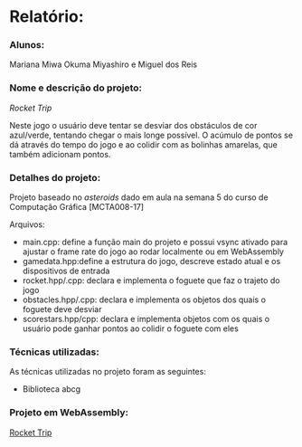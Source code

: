 # Relatório:
### Alunos: 
Mariana Miwa Okuma Miyashiro e Miguel dos Reis

### Nome e descrição do projeto:
*Rocket Trip*

Neste jogo o usuário deve tentar se desviar dos obstáculos de cor azul/verde, tentando chegar o mais longe possível. O acúmulo de pontos se dá através do tempo do jogo e ao colidir com as bolinhas amarelas, que também adicionam pontos. 

### Detalhes do projeto:
Projeto baseado no *asteroids* dado em aula na semana 5 do curso de Computação Gráfica [MCTA008-17]

Arquivos:
* main.cpp: define a função main do projeto e possui vsync ativado para ajustar o frame rate do jogo ao rodar localmente ou em WebAssembly
* gamedata.hpp:define a estrutura do jogo, descreve estado atual e os dispositivos de entrada
* rocket.hpp/.cpp: declara e implementa o foguete que faz o trajeto do jogo
* obstacles.hpp/.cpp: declara e implementa os objetos dos quais o foguete deve desviar
* scorestars.hpp/cpp: declara e implementa objetos com os quais o usuário pode ganhar pontos ao colidir o foguete com eles

### Técnicas utilizadas:
As técnicas utilizadas no projeto foram as seguintes:
* Biblioteca abcg

### Projeto em WebAssembly:
[Rocket Trip](https://okumamiwa.github.io/compgraf/rocket/)